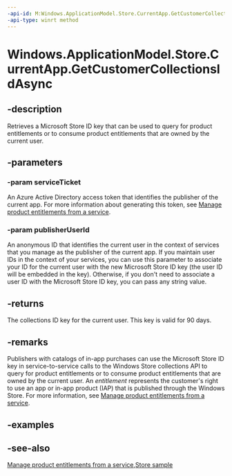 ```yaml
---
-api-id: M:Windows.ApplicationModel.Store.CurrentApp.GetCustomerCollectionsIdAsync(System.String,System.String)
-api-type: winrt method
---
```


<!-- Method syntax
public Windows.Foundation.IAsyncOperation<string> GetCustomerCollectionsIdAsync(System.String serviceTicket, System.String publisherUserId)
-->

# Windows.ApplicationModel.Store.CurrentApp.GetCustomerCollectionsIdAsync

## -description
Retrieves a Microsoft Store ID key that can be used to query for product entitlements or to consume product entitlements that are owned by the current user.

## -parameters
### -param serviceTicket
An Azure Active Directory access token that identifies the publisher of the current app. For more information about generating this token, see [Manage product entitlements from a service](/windows/uwp/monetize/view-and-grant-products-from-a-service).

### -param publisherUserId
An anonymous ID that identifies the current user in the context of services that you manage as the publisher of the current app. If you maintain user IDs in the context of your services, you can use this parameter to associate your ID for the current user with the new Microsoft Store ID key (the user ID will be embedded in the key). Otherwise, if you don't need to associate a user ID with the Microsoft Store ID key, you can pass any string value.

## -returns
The collections ID key for the current user. This key is valid for 90 days.

## -remarks
Publishers with catalogs of in-app purchases can use the Microsoft Store ID key in service-to-service calls to the Windows Store collections API to query for product entitlements or to consume product entitlements that are owned by the current user. An *entitlement* represents the customer's right to use an app or in-app product (IAP) that is published through the Windows Store. For more information, see [Manage product entitlements from a service](/windows/uwp/monetize/view-and-grant-products-from-a-service).

## -examples

## -see-also
[Manage product entitlements from a service](/windows/uwp/monetize/view-and-grant-products-from-a-service),[Store sample](https://github.com/Microsoft/Windows-universal-samples/tree/master/Samples/Store)
